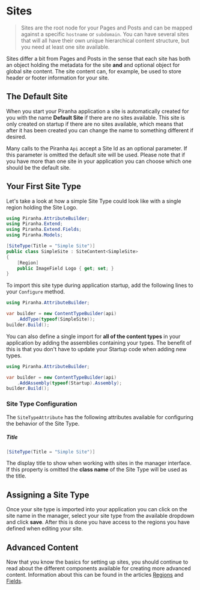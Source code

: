 # Sites

> Sites are the root node for your Pages and Posts and can be mapped against a specific `hostname` or `subdomain`. You can have several sites that will all have their own unique hierarchical content structure, but you need at least one site available.

Sites differ a bit from Pages and Posts in the sense that each site has both an object holding the metadata for the site **and** and optional object for global site content. The site content can, for example, be used to store header or footer information for your site.

## The Default Site

When you start your Piranha application a site is automatically created for you with the name **Default Site** if there are no sites available. This site is only created on startup if there are no sites available, which means that after it has been created you can change the name to something different if desired.

Many calls to the Piranha `Api` accept a Site Id as an optional parameter. If this parameter is omitted the default site will be used. Please note that if you have more than one site in your application you can choose which one should be the default site.

## Your First Site Type

Let's take a look at how a simple Site Type could look like with a single region holding the Site Logo.

~~~ csharp
using Piranha.AttributeBuilder;
using Piranha.Extend;
using Piranha.Extend.Fields;
using Piranha.Models;

[SiteType(Title = "Simple Site")]
public class SimpleSite : SiteContent<SimpleSite>
{
    [Region]
    public ImageField Logo { get; set; }
}
~~~

To import this site type during application startup, add the following lines to your `Configure` method.

~~~ csharp
using Piranha.AttributeBuilder;

var builder = new ContentTypeBuilder(api)
    .AddType(typeof(SimpleSite));
builder.Build();
~~~

You can also define a single import for **all of the content types** in your application by adding the assemblies containing your types. The benefit of this is that you don't have to update your Startup code when adding new types.

~~~ csharp
using Piranha.AttributeBuilder;

var builder = new ContentTypeBuilder(api)
    .AddAssembly(typeof(Startup).Assembly);
builder.Build();
~~~

### Site Type Configuration

The `SiteTypeAttribute` has the following attributes available for configuring the behavior of the Site Type.

##### Title

~~~ csharp
[SiteType(Title = "Simple Site")]
~~~

The display title to show when working with sites in the manager interface. If this property is omitted the **class name** of the Site Type will be used as the title.

## Assigning a Site Type

Once your site type is imported into your application you can click on the site name in the manager, select your site type from the available dropdown and click **save**. After this is done you have access to the regions you have defined when editing your site.

## Advanced Content

Now that you know the basics for setting up sites, you should continue to read about the different components available for creating more advanced content. Information about this can be found in the articles [Regions](regions) and [Fields](fields).
